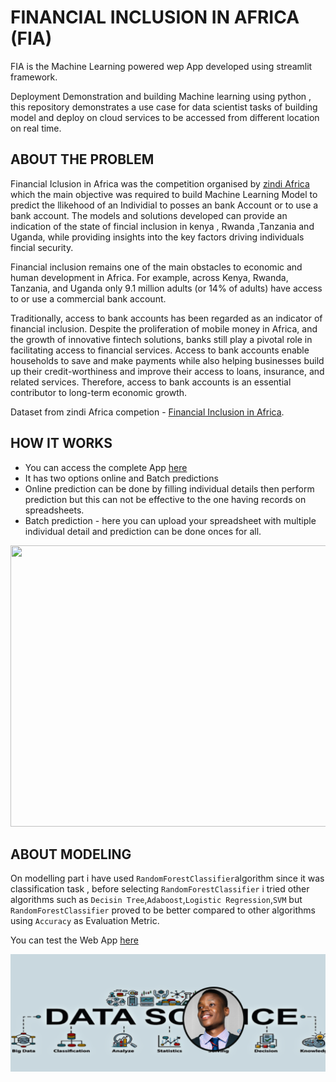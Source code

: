  # FINANCIAL INCLUSION IN AFRICA (FIA)
 
 FIA is the Machine Learning powered wep App developed using streamlit framework.
 
 Deployment Demonstration  and building Machine learning using python , this repository demonstrates a use case for data scientist tasks of building model and deploy on cloud services to be accessed from different location on real time.

## ABOUT THE PROBLEM

Financial Iclusion in Africa was the competition organised by [zindi Africa](https://zindi.africa/) which the main objective was required to build Machine Learning Model to predict the llikehood of an Individial to posses an bank Account or to use a bank account. The models and solutions developed can provide an indication of the state of fincial inclusion in kenya , Rwanda ,Tanzania and Uganda, while providing insights into the key factors driving individuals fincial security.

Financial inclusion remains one of the main obstacles to economic and human development in Africa. For example, across Kenya, Rwanda, Tanzania, and Uganda only 9.1 million adults (or 14% of adults) have access to or use a commercial bank account.

Traditionally, access to bank accounts has been regarded as an indicator of financial inclusion. Despite the proliferation of mobile money in Africa, and the growth of innovative fintech solutions, banks still play a pivotal role in facilitating access to financial services. Access to bank accounts enable households to save and make payments while also helping businesses build up their credit-worthiness and improve their access to loans, insurance, and related services. Therefore, access to bank accounts is an essential contributor to long-term economic growth.


Dataset from zindi Africa competion - [Financial Inclusion in Africa](https://zindi.africa/competitions/financial-inclusion-in-africa).


## HOW IT WORKS
- You can access the complete App [here](https://financi.herokuapp.com/)
- It has two options online and Batch predictions
- Online prediction can be done by filling individual details then perform prediction but this can not be effective to the one having records on spreadsheets.
- Batch prediction - here you can upload your spreadsheet with multiple individual detail and prediction can be done onces for all.

<p align="center">
    <img src="https://github.com/Tonyloyt/Email-Automation-with-python/blob/main/images/FIA.gif" width="800" height="450"/>
</p>


## ABOUT MODELING

On modelling part i have used `RandomForestClassifier`algorithm since it was classification task , before selecting  `RandomForestClassifier` i tried  other algorithms such as `Decisin Tree`,`Adaboost`,`Logistic Regression`,`SVM` but `RandomForestClassifier` proved to be better compared to other algorithms using `Accuracy` as Evaluation Metric.


You can test the Web App [here](https://financi.herokuapp.com/)


![End Banner](https://github.com/Tonyloyt/My_flutter_path/blob/main/images/profile%20banner.png)

